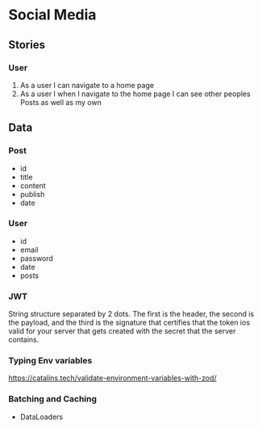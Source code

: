 # Social Media

## Stories

### User

1. As a user I can navigate to a home page
2. As a user I when I navigate to the home page I can see other peoples Posts as well as my own

## Data

### Post

- id
- title
- content
- publish
- date

### User

- id
- email
- password
- date
- posts

### JWT

String structure separated by 2 dots. The first is the header, the second is the payload, and the third is the signature that certifies that the token ios valid for your server that gets created with the secret that the server contains.

### Typing Env variables

https://catalins.tech/validate-environment-variables-with-zod/

### Batching and Caching

- DataLoaders
